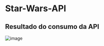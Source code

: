 # Star-Wars-API

## Resultado do consumo da API
![image](https://user-images.githubusercontent.com/62392872/188033041-d2721f61-f349-404e-bd08-2b166b6b51f7.png)
